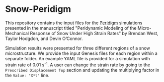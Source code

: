 # Snow-Peridigm

This repository contains the input files for the [Peridigm](https://github.com/peridigm/peridigm/) simulations presented in the manuscript titled "Peridynamic Modeling of the Micro-Mechanical Response of Snow Under High Strain Rates" by Brendan West, Taylor Hodgdon, and Devin O’Connor. 

Simulation results were presented for three different regions of a snow microstructure. We provide the input Genesis files for each region within a separate folder. An example YAML file is provided for a simulation with strain rate of 0.01 s<sup>-1</sup>. A user can change the strain rate by going to the `Prescribed Displacement Top` section and updating the multiplying factor in the `Value: "X*t"` line. 
